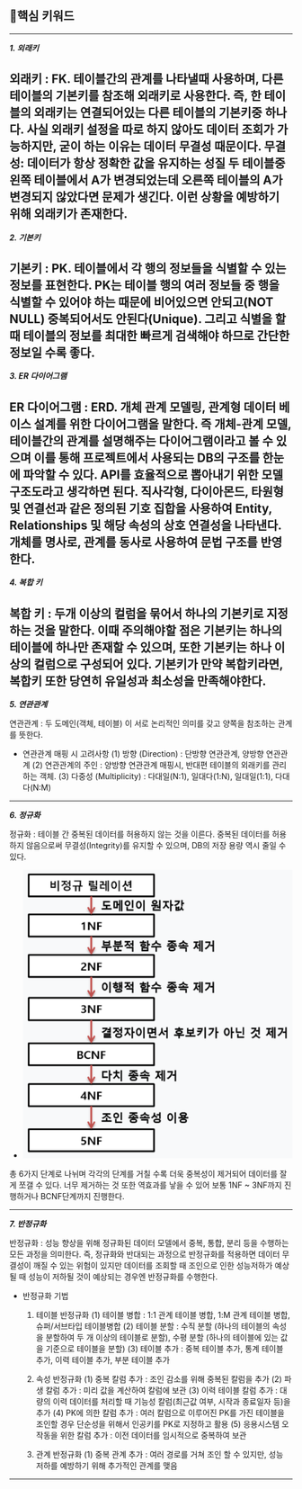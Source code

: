 ## 🎯핵심 키워드

---
***1.  외래키***

외래키 : FK. 테이블간의 관계를 나타낼때 사용하며, 다른 테이블의 기본키를 참조해 외래키로 사용한다. 즉, 한 테이블의 외래키는 연결되어있는 다른 테이블의 기본키중 하나다.
사실 외래키 설정을 따로 하지 않아도 데이터 조회가 가능하지만, 굳이 하는 이유는 데이터 무결성 때문이다.
무결성: 데이터가 항상 정확한 값을 유지하는 성질
두 테이블중 왼쪽 테이블에서 A가 변경되었는데 오른쪽 테이블의 A가 변경되지 않았다면 문제가 생긴다. 이런 상황을 예방하기 위해 외래키가 존재한다.
---


***2. 기본키***

기본키 : PK. 테이블에서 각 행의 정보들을 식별할 수 있는 정보를 표현한다.
PK는 테이블 행의 여러 정보들 중 행을 식별할 수 있어야 하는 때문에 비어있으면 안되고(NOT NULL) 중복되어서도 안된다(Unique). 그리고 식별을 할 때 테이블의 정보를 최대한 빠르게 검색해야 하므로 간단한 정보일 수록 좋다.
---


***3. ER 다이어그램***

ER 다이어그램 : ERD. 개체 관계 모델링, 관계형 데이터 베이스 설계를 위한 다이어그램을 말한다. 
즉 개체-관계 모델, 테이블간의 관계를 설명해주는 다이어그램이라고 볼 수 있으며 이를 통해 프로젝트에서 사용되는 DB의 구조를 한눈에 파악할 수 있다.
API를 효율적으로 뽑아내기 위한 모델 구조도라고 생각하면 된다.
직사각형, 다이아몬드, 타원형 및 연결선과 같은 정의된 기호 집합을 사용하여 Entity, Relationships 및 해당 속성의 상호 연결성을 나타낸다.
개체를 명사로, 관계를 동사로 사용하여 문법 구조를 반영한다.
---



***4. 복합 키***

복합 키 : 두개 이상의 컬럼을 묶어서 하나의 기본키로 지정하는 것을 말한다.
이때 주의해야할 점은 기본키는 하나의 테이블에 하나만 존재할 수 있으며, 또한 기본키는 하나 이상의 컬럼으로 구성되어 있다.
기본키가 만약 복합키라면, 복합키 또한 당연히 유일성과 최소성을 만족해야한다.
---


***5. 연관관계***

연관관계 : 두 도메인(객체, 테이블) 이 서로 논리적인 의미를 갖고 양쪽을 참조하는 관계를 뜻한다.

 - 연관관계 매핑 시 고려사항
   (1) 방향 (Direction) : 단방향 연관관계, 양방향 연관관계
   (2) 연관관계의 주인 : 양방향 연관관계 매핑시, 반대편 테이블의 외래키를 관리하는 객체.
   (3) 다중성 (Multiplicity) : 다대일(N:1), 일대다(1:N), 일대일(1:1), 다대다(N:M)

---



***6. 정규화***

정규화 : 테이블 간 중복된 데이터를 허용하지 않는 것을 이른다.
중복된 데이터를 허용하지 않음으로써 무결성(Integrity)를 유지할 수 있으며, DB의 저장 용량 역시 줄일 수 있다.

  - ![screen](./정규화사진.png)

  총 6가지 단계로 나뉘며 각각의 단계를 거칠 수록 더욱 중복성이 제거되어 데이터를 잘게 쪼갤 수 있다. 너무 제거하는 것 또한 역효과를 낳을 수 있어 보통 1NF ~ 3NF까지 진행하거나 BCNF단계까지 진행한다.


---



***7. 반정규화***

반정규화 : 성능 향상을 위해 정규화된 데이터 모델에서 중복, 통합, 분리 등을 수행하는 모든 과정을 의미한다.
즉, 정규화와 반대되는 과정으로 반정규화를 적용하면 데이터 무결성이 깨질 수 있는 위험이 있지만 데이터를 조회할 때 조인으로 인한 성능저하가 예상될 때 성능이 저하될 것이 예상되는 경우엔 반정규화를 수행한다.

 - 반정규화 기법
   1) 테이블 반정규화
     (1) 테이블 병합 : 1:1 관계 테이블 병합, 1:M 관계 테이블 병합, 슈퍼/서브타입 테이블병합 
     (2) 테이블 분할 : 수직 분할 (하나의 테이블의 속성을 분할하여 두 개 이상의 테이블로 분할), 수평 분할 (하나의 테이블에 있는 값을 기준으로 테이블을 분할)
     (3) 테이블 추가 : 중복 테이블 추가, 통계 테이블 추가, 이력 테이블 추가, 부분 테이블 추가

   2) 속성 반정규화
     (1) 중복 칼럼 추가 : 조인 감소를 위해 중복된 칼럼을 추가
     (2) 파생 칼럼 추가 : 미리 값을 계산하여 칼럼에 보관
     (3) 이력 테이블 칼럼 추가 : 대량의 이력 데이터를 처리할 때 기능성 칼럼(최근값 여부, 시작과 종료일자 등)을 추가
     (4) PK에 의한 칼럼 추가 : 여러 칼럼으로 이루어진 PK를 가진 테이블을 조인할 경우 단순성을 위해서 인공키를 PK로 지정하고 활용
     (5) 응용시스템 오작동을 위한 칼럼 추가 : 이전 데이터를 임시적으로 중복하여 보관

   3) 관계 반정규화
     (1) 중복 관계 추가 : 여러 경로를 거쳐 조인 할 수 있지만, 성능 저하를 예방하기 위해 추가적인 관계를 맺음
---